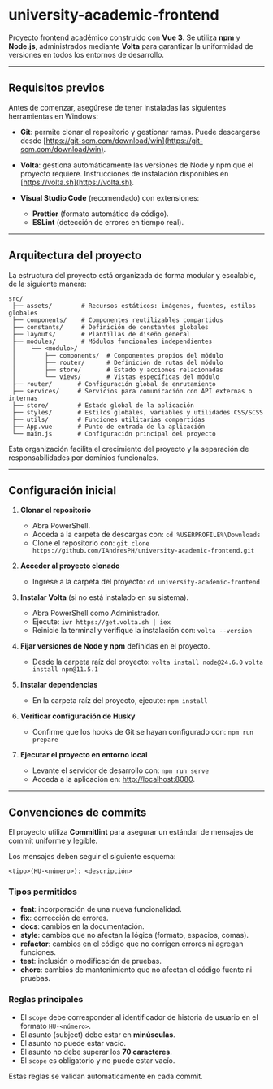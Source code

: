 # university-academic-frontend

Proyecto frontend académico construido con **Vue 3**.
Se utiliza **npm** y **Node.js**, administrados mediante **Volta** para garantizar la uniformidad de versiones en todos los entornos de desarrollo.

---

## Requisitos previos

Antes de comenzar, asegúrese de tener instaladas las siguientes herramientas en Windows:

* **Git**: permite clonar el repositorio y gestionar ramas. Puede descargarse desde [https://git-scm.com/download/win](https://git-scm.com/download/win).
* **Volta**: gestiona automáticamente las versiones de Node y npm que el proyecto requiere. Instrucciones de instalación disponibles en [https://volta.sh](https://volta.sh).
* **Visual Studio Code** (recomendado) con extensiones:

  * **Prettier** (formato automático de código).
  * **ESLint** (detección de errores en tiempo real).

---

## Arquitectura del proyecto

La estructura del proyecto está organizada de forma modular y escalable, de la siguiente manera:

```
src/
 ├── assets/        # Recursos estáticos: imágenes, fuentes, estilos globales
 ├── components/    # Componentes reutilizables compartidos
 ├── constants/     # Definición de constantes globales
 ├── layouts/       # Plantillas de diseño general
 ├── modules/       # Módulos funcionales independientes
 │    └── <modulo>/
 │        ├── components/  # Componentes propios del módulo
 │        ├── router/      # Definición de rutas del módulo
 │        ├── store/       # Estado y acciones relacionadas
 │        └── views/       # Vistas específicas del módulo
 ├── router/       # Configuración global de enrutamiento
 ├── services/     # Servicios para comunicación con API externas o internas
 ├── store/        # Estado global de la aplicación
 ├── styles/       # Estilos globales, variables y utilidades CSS/SCSS
 ├── utils/        # Funciones utilitarias compartidas
 ├── App.vue       # Punto de entrada de la aplicación
 └── main.js       # Configuración principal del proyecto
```

Esta organización facilita el crecimiento del proyecto y la separación de responsabilidades por dominios funcionales.

---

## Configuración inicial

1. **Clonar el repositorio**

   * Abra PowerShell.
   * Acceda a la carpeta de descargas con:
     `cd %USERPROFILE%\Downloads`
   * Clone el repositorio con:
     `git clone https://github.com/IAndresPH/university-academic-frontend.git`

2. **Acceder al proyecto clonado**

   * Ingrese a la carpeta del proyecto:
     `cd university-academic-frontend`

3. **Instalar Volta** (si no está instalado en su sistema).

   * Abra PowerShell como Administrador.
   * Ejecute:
     `iwr https://get.volta.sh | iex`
   * Reinicie la terminal y verifique la instalación con:
     `volta --version`

4. **Fijar versiones de Node y npm** definidas en el proyecto.

   * Desde la carpeta raíz del proyecto:
     `volta install node@24.6.0`
     `volta install npm@11.5.1`

5. **Instalar dependencias**

   * En la carpeta raíz del proyecto, ejecute:
     `npm install`

6. **Verificar configuración de Husky**

   * Confirme que los hooks de Git se hayan configurado con:
     `npm run prepare`

7. **Ejecutar el proyecto en entorno local**

   * Levante el servidor de desarrollo con:
     `npm run serve`
   * Acceda a la aplicación en: [http://localhost:8080](http://localhost:8080).

---

## Convenciones de commits

El proyecto utiliza **Commitlint** para asegurar un estándar de mensajes de commit uniforme y legible.

Los mensajes deben seguir el siguiente esquema:

```
<tipo>(HU-<número>): <descripción>
```

### Tipos permitidos

* **feat**: incorporación de una nueva funcionalidad.
* **fix**: corrección de errores.
* **docs**: cambios en la documentación.
* **style**: cambios que no afectan la lógica (formato, espacios, comas).
* **refactor**: cambios en el código que no corrigen errores ni agregan funciones.
* **test**: inclusión o modificación de pruebas.
* **chore**: cambios de mantenimiento que no afectan el código fuente ni pruebas.

### Reglas principales

* El `scope` debe corresponder al identificador de historia de usuario en el formato `HU-<número>`.
* El asunto (subject) debe estar en **minúsculas**.
* El asunto no puede estar vacío.
* El asunto no debe superar los **70 caracteres**.
* El `scope` es obligatorio y no puede estar vacío.

Estas reglas se validan automáticamente en cada commit.
